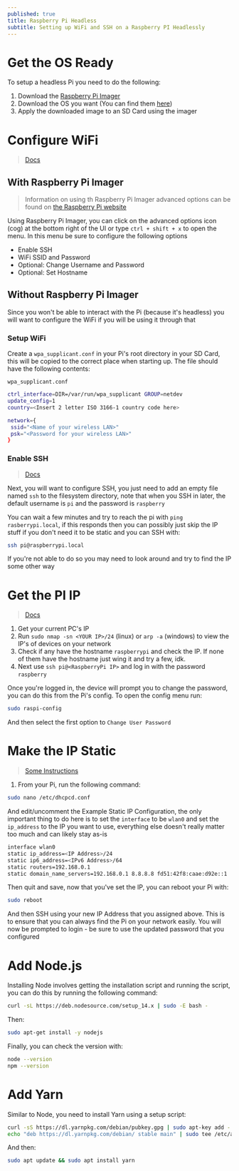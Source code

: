 ```yaml
---
published: true
title: Raspberry Pi Headless
subtitle: Setting up WiFi and SSH on a Raspberry PI Headlessly
---
```


# Get the OS Ready

To setup a headless Pi you need to do the following:

1. Download the [Raspberry Pi Imager](https://www.raspberrypi.org/downloads/)
2. Download the OS you want (You can find them [here](https://www.raspberrypi.org/downloads/raspberry-pi-os/))
3. Apply the downloaded image to an SD Card using the imager

# Configure WiFi

> [Docs](https://www.raspberrypi.org/documentation/configuration/wireless/headless.md)

## With Raspberry Pi Imager

> Information on using th Raspberry Pi Imager advanced options can be found on [the Raspberry Pi website](https://www.raspberrypi.com/news/raspberry-pi-imager-update-to-v1-6/)

Using Raspberry Pi Imager, you can click on the advanced options icon (cog) at the bottom right of the UI or type `ctrl + shift + x` to open the menu. In this menu be sure to configure the following options

- Enable SSH
- WiFi SSID and Password
- Optional: Change Username and Password
- Optional: Set Hostname

## Without Raspberry Pi Imager

Since you won't be able to interact with the Pi (because it's headless) you will want to configure the WiFi if you will be using it through that

### Setup WiFi

Create a `wpa_supplicant.conf` in your Pi's root directory in your SD Card, this will be copied to the correct place when starting up. The file should have the following contents:

`wpa_supplicant.conf`

```sh
ctrl_interface=DIR=/var/run/wpa_supplicant GROUP=netdev
update_config=1
country=<Insert 2 letter ISO 3166-1 country code here>

network={
 ssid="<Name of your wireless LAN>"
 psk="<Password for your wireless LAN>"
}
```

### Enable SSH

> [Docs](https://www.raspberrypi.org/documentation/remote-access/ssh/README.md)

Next, you will want to configure SSH, you just need to add an empty file named `ssh` to the filesystem directory, note that when you SSH in later, the default username is `pi` and the password is `raspberry`

You can wait a few minutes and try to reach the pi with `ping rasberrypi.local`, if this responds then you can possibly just skip the IP stuff if you don't need it to be static and you can SSH with:

```sh
ssh pi@raspberrypi.local
```

If you're not able to do so you may need to look around and try to find the IP some other way

# Get the PI IP

> [Docs](https://www.raspberrypi.org/documentation/remote-access/ip-address.md)

1. Get your current PC's IP
2. Run `sudo nmap -sn <YOUR IP>/24` (linux) or `arp -a` (windows) to view the IP's of devices on your network
3. Check if any have the hostname `raspberrypi` and check the IP. If none of them have the hostname just wing it and try a few, idk.
4. Next use `ssh pi@<RaspberryPi IP>` and log in with the password `raspberry`

Once you're logged in, the device will prompt you to change the password, you can do this from the Pi's config. To open the config menu run:

```sh
sudo raspi-config
```

And then select the first option to `Change User Password`

# Make the IP Static

> [Some Instructions](https://www.ionos.com/digitalguide/server/configuration/provide-raspberry-pi-with-a-static-ip-address/)

1. From your Pi, run the following command:

```sh
sudo nano /etc/dhcpcd.conf
```

And edit/uncomment the Example Static IP Configuration, the only important thing to do here is to set the `interface` to be `wlan0` and set the `ip_address` to the IP you want to use, everything else doesn't really matter too much and can likely stay as-is

```sh
interface wlan0
static ip_address=<IP Address>/24
static ip6_address=<IPv6 Address>/64
static routers=192.168.0.1
static domain_name_servers=192.168.0.1 8.8.8.8 fd51:42f8:caae:d92e::1
```

Then quit and save, now that you've set the IP, you can reboot your Pi with:

```sh
sudo reboot
```

And then SSH using your new IP Address that you assigned above. This is to ensure that you can always find the Pi on your network easily. You will now be prompted to login - be sure to use the updated password that you configured

# Add Node.js

Installing Node involves getting the installation script and running the script, you can do this by running the following command:

```sh
curl -sL https://deb.nodesource.com/setup_14.x | sudo -E bash -
```

Then:

```sh
sudo apt-get install -y nodejs
```

Finally, you can check the version with:

```sh
node --version
npm --version
```

# Add Yarn

Similar to Node, you need to install Yarn using a setup script:

```sh
curl -sS https://dl.yarnpkg.com/debian/pubkey.gpg | sudo apt-key add -
echo "deb https://dl.yarnpkg.com/debian/ stable main" | sudo tee /etc/apt/sources.list.d/yarn.list
```

And then:

```sh
sudo apt update && sudo apt install yarn
```
